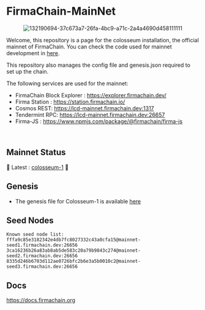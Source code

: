 # FirmaChain-MainNet


<center>

![132190694-37c673a7-26fa-4bc9-a71c-2a4a4690d458111111](https://user-images.githubusercontent.com/5277080/132265516-b6373d15-133c-41f3-a093-a93c34155c13.png) 

</center>

Welcome, this repository is a page for the colosseum installation, the official mainnet of FirmaChain. You can check the code used for mainnet development in [here](https://github.com/firmachain/firmachain).

This repository also manages the config file and genesis.json required to set up the chain.

The following services are used for the mainnet:
 - FirmaChain Block Explorer : https://explorer.firmachain.dev/
 - Firma Station : https://station.firmachain.io/
 - Cosmos REST: https://lcd-mainnet.firmachain.dev:1317
 - Tendermint RPC: https://lcd-mainnet.firmachain.dev:26657
 - Firma-JS : https://www.npmjs.com/package/@firmachain/firma-js

<br>

## Mainnet Status
:rocket: Latest : [colosseum-1](./colosseum-1) :rocket:


## Genesis
- The genesis file for Colosseum-1 is available [here](https://github.com/FirmaChain/mainnet/blob/main/colosseum-1/genesis.json)

## Seed Nodes
```
Known seed node list:
fffa9c85e3182342e4db7fc8027332c43a0cfa15@mainnet-seed1.firmachain.dev:26656
3ca16236b26a83ab8ab5de583c20a79b9843c274@mainnet-seed2.firmachain.dev:26656
8335d246b6703d112ae0726bfc2b6e3a5b0010c2@mainnet-seed3.firmachain.dev:26656
```

## Docs
https://docs.firmachain.org

